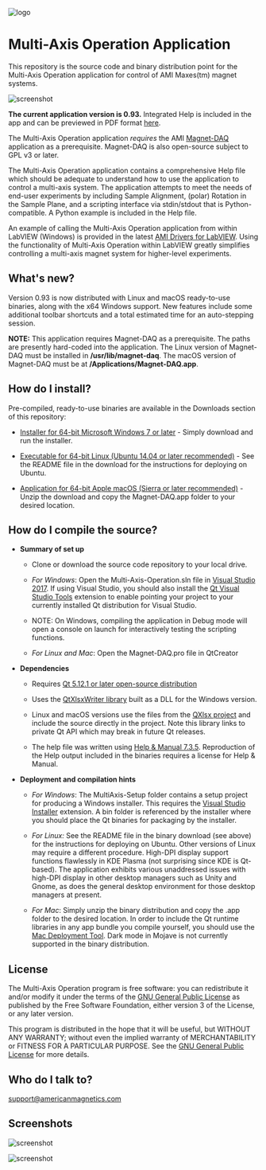 [logo]:http://www.americanmagnetics.com/images/header_r2_c1.jpg "AMI Logo"

![logo](http://www.americanmagnetics.com/images/header_r2_c1.jpg)

# Multi-Axis Operation Application #

This repository is the source code and binary distribution point for the Multi-Axis Operation application for control of AMI Maxes(tm) magnet systems.

![screenshot](https://bitbucket.org/americanmagneticsinc/multi-axis-operation/raw/f58b74c881a56e21545c9243147d7d7904595ef1/help/images/screenshot1.png)

**The current application version is 0.93.** Integrated Help is included in the app and can be previewed in PDF format [here](https://bitbucket.org/americanmagneticsinc/multi-axis-operation/downloads/Multi-Axis-Operation-Help.pdf).

The Multi-Axis Operation application *requires* the AMI [Magnet-DAQ](https://bitbucket.org/americanmagneticsinc/magnet-daq) application as a prerequisite. Magnet-DAQ is also open-source subject to GPL v3 or later.

The Multi-Axis Operation application contains a comprehensive Help file which should be adequate to understand how to use the application to control a multi-axis system. The application attempts to meet the needs of end-user experiments by including Sample Alignment, (polar) Rotation in the Sample Plane, and a scripting interface via stdin/stdout that is Python-compatible. A Python example is included in the Help file.

An example of calling the Multi-Axis Operation application from within LabVIEW (Windows) is provided in the latest [AMI Drivers for LabVIEW](https://bitbucket.org/americanmagneticsinc/ami-drivers). Using the functionality of Multi-Axis Operation within LabVIEW greatly simplifies controlling a multi-axis magnet system for higher-level experiments.

## What's new? ##

Version 0.93 is now distributed with Linux and macOS ready-to-use binaries, along with the x64 Windows support. New features include some additional toolbar shortcuts and a total estimated time for an auto-stepping session.

**NOTE:** This application requires Magnet-DAQ as a prerequisite. The paths are presently hard-coded into the application. The Linux version of Magnet-DAQ must be installed in **/usr/lib/magnet-daq**. The macOS version of Magnet-DAQ must be at **/Applications/Magnet-DAQ.app**.

## How do I install? ##

Pre-compiled, ready-to-use binaries are available in the Downloads section of this repository:

* [Installer for 64-bit Microsoft Windows 7 or later](https://bitbucket.org/americanmagneticsinc/multi-axis-operation/downloads/MultiAxis-Setup.msi) - Simply download and run the installer.

* [Executable for 64-bit Linux (Ubuntu 14.04 or later recommended)](https://bitbucket.org/americanmagneticsinc/multi-axis-operation/downloads/Multi-Axis-Operation.zip) - See the README file in the download for the instructions for deploying on Ubuntu.

* [Application for 64-bit Apple macOS (Sierra or later recommended)](https://bitbucket.org/americanmagneticsinc/multi-axis-operation/downloads/Multi-Axis-Operation.app.zip) - Unzip the download and copy the Magnet-DAQ.app folder to your desired location.

## How do I compile the source? ##

* __Summary of set up__
	* Clone or download the source code repository to your local drive.

	* *For Windows*: Open the Multi-Axis-Operation.sln file in [Visual Studio 2017](https://www.visualstudio.com/free-developer-offers/). If using Visual Studio, you should also install the [Qt Visual Studio Tools](https://marketplace.visualstudio.com/items?itemName=TheQtCompany.QtVisualStudioTools-19123) extension to enable pointing your project to your currently installed Qt distribution for Visual Studio.

	* NOTE: On Windows, compiling the application in Debug mode will open a console on launch for interactively testing the scripting functions.

	* *For Linux and Mac*: Open the Magnet-DAQ.pro file in QtCreator


* __Dependencies__
	* Requires [Qt 5.12.1 or later open-source distribution](https://www.qt.io/download-open-source/)
	
	* Uses the [QtXlsxWriter library](https://github.com/dbzhang800/QtXlsxWriter) built as a DLL for the Windows version.
	
	* Linux and macOS versions use the files from the [QXlsx project](https://j2doll.github.io/QXlsx/) and include the source directly in the project. Note this library links to private Qt API which may break in future Qt releases.

	* The help file was written using [Help & Manual 7.3.5](https://www.helpandmanual.com/). Reproduction of the Help output included in the binaries requires a license for Help & Manual.


* __Deployment and compilation hints__
	* *For Windows*: The MultiAxis-Setup folder contains a setup project for producing a Windows installer. This requires the [Visual Studio Installer](https://marketplace.visualstudio.com/items?itemName=VisualStudioProductTeam.MicrosoftVisualStudio2017InstallerProjects) extension. A bin folder is referenced by the installer where you should place the Qt binaries for packaging by the installer.
	
	* *For Linux:* See the README file in the binary download (see above) for the instructions for deploying on Ubuntu. Other versions of Linux may require a different procedure. High-DPI display support functions flawlessly in KDE Plasma (not surprising since KDE is Qt-based). The application exhibits various unaddressed issues with high-DPI display in other desktop managers such as Unity and Gnome, as does the general desktop environment for those desktop managers at present.
	
	* *For Mac*: Simply unzip the binary distribution and copy the .app folder to the desired location. In order to include the Qt runtime libraries in any app bundle you compile yourself, you should use the [Mac Deployment Tool](http://doc.qt.io/qt-5/osx-deployment.html#macdeploy). Dark mode in Mojave is not currently supported in the binary distribution.
	
## License ##

The Multi-Axis Operation program is free software: you can redistribute it and/or modify it under the terms of the [GNU General Public License](https://www.gnu.org/licenses/gpl.html) as published by the Free Software Foundation, either version 3 of the License, or any later version.

This program is distributed in the hope that it will be useful, but WITHOUT ANY WARRANTY; without even the implied warranty of MERCHANTABILITY or FITNESS FOR A PARTICULAR PURPOSE. See the [GNU General Public License](https://www.gnu.org/licenses/gpl.html) for more details.


## Who do I talk to? ##

<support@americanmagnetics.com>

## Screenshots ##

![screenshot](https://bitbucket.org/americanmagneticsinc/multi-axis-operation/raw/f58b74c881a56e21545c9243147d7d7904595ef1/help/images/screenshot2.png)

![screenshot](https://bitbucket.org/americanmagneticsinc/multi-axis-operation/raw/f58b74c881a56e21545c9243147d7d7904595ef1/help/images/screenshot3.png)



